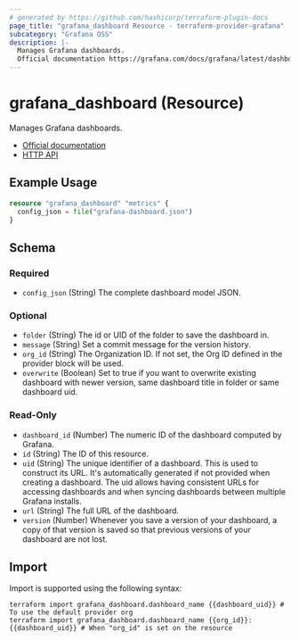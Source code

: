 ```yaml
---
# generated by https://github.com/hashicorp/terraform-plugin-docs
page_title: "grafana_dashboard Resource - terraform-provider-grafana"
subcategory: "Grafana OSS"
description: |-
  Manages Grafana dashboards.
  Official documentation https://grafana.com/docs/grafana/latest/dashboards/HTTP API https://grafana.com/docs/grafana/latest/developers/http_api/dashboard/
---
```


# grafana_dashboard (Resource)

Manages Grafana dashboards.

* [Official documentation](https://grafana.com/docs/grafana/latest/dashboards/)
* [HTTP API](https://grafana.com/docs/grafana/latest/developers/http_api/dashboard/)

## Example Usage

```terraform
resource "grafana_dashboard" "metrics" {
  config_json = file("grafana-dashboard.json")
}
```

<!-- schema generated by tfplugindocs -->
## Schema

### Required

- `config_json` (String) The complete dashboard model JSON.

### Optional

- `folder` (String) The id or UID of the folder to save the dashboard in.
- `message` (String) Set a commit message for the version history.
- `org_id` (String) The Organization ID. If not set, the Org ID defined in the provider block will be used.
- `overwrite` (Boolean) Set to true if you want to overwrite existing dashboard with newer version, same dashboard title in folder or same dashboard uid.

### Read-Only

- `dashboard_id` (Number) The numeric ID of the dashboard computed by Grafana.
- `id` (String) The ID of this resource.
- `uid` (String) The unique identifier of a dashboard. This is used to construct its URL. It's automatically generated if not provided when creating a dashboard. The uid allows having consistent URLs for accessing dashboards and when syncing dashboards between multiple Grafana installs.
- `url` (String) The full URL of the dashboard.
- `version` (Number) Whenever you save a version of your dashboard, a copy of that version is saved so that previous versions of your dashboard are not lost.

## Import

Import is supported using the following syntax:

```shell
terraform import grafana_dashboard.dashboard_name {{dashboard_uid}} # To use the default provider org
terraform import grafana_dashboard.dashboard_name {{org_id}}:{{dashboard_uid}} # When "org_id" is set on the resource
```
